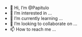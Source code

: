 - 👋 Hi, I’m @Papitulo
- 👀 I’m interested in ...
- 🌱 I’m currently learning ...
- 💞️ I’m looking to collaborate on ...
- 📫 How to reach me ...

<!---
Papitulo/Papitulo is a ✨ special ✨ repository because its `README.md` (this file) appears on your GitHub profile.
You can click the Preview link to take a look at your changes.
--->
